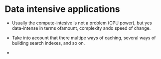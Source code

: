 # Data intensive applications

* Usually the compute-intesive is not a problem (CPU power), but yes data-intense in terms ofamount, complexity  ando speed of change.

* Take into account that there multipe ways of caching, several ways of building search indexes, and so on.

* 